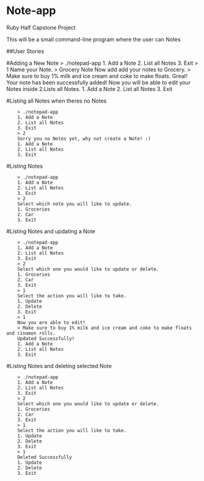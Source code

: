 # Note-app
Ruby Half Capstone Project

This will be a small command-line program where the user can Notes 

##User Stories
     
#Adding a New Note 
        > ./notepad-app
        1. Add a Note
        2. List all Notes
        3. Exit
        > 1
        Name your Note.
        > Grocery Note
        Now add add your notes to Grocery.
        > Make sure to buy 1% milk and ice cream and coke to make floats.
        Great! Your note has been successfully added! Now you will be able to edit your Notes inside 2.Lists all Notes.
        1. Add a Note
        2. List all Notes
        3. Exit


#Listing all Notes when theres no Notes
  
  
        > ./notepad-app
        1. Add a Note
        2. List all Notes
        3. Exit
        > 2
        Sorry you no Notes yet, why not create a Note! :)
        1. Add a Note
        2. List all Notes
        3. Exit


#Listing Notes
        
        > ./notepad-app
        1. Add a Note
        2. List all Notes
        3. Exit
        > 2
        Select which note you will like to update.
        1. Groceries
        2. Car
        3. Exit


#Listing Notes and updating a Note
        
        > ./notepad-app
        1. Add a Note
        2. List all Notes
        3. Exit
        > 2
        Select which one you would like to update or delete.
        1. Groceries
        2. Car
        3. Exit
        > 1
        Select the action you will like to take.
        1. Update 
        2. Delete
        3. Exit
        > 1
        Now you are able to edit!
        > Make sure to buy 1% milk and ice cream and coke to make floats and cinamon rolls.
        Updated Successfully!
        1. Add a Note
        2. List all Notes
        3. Exit



#Listing Notes and deleting selected Note

        > ./notepad-app
        1. Add a Note
        2. List all Notes
        3. Exit
        > 2
        Select which one you would like to update or delete.
        1. Groceries
        2. Car
        3. Exit
        > 1
        Select the action you will like to take.
        1. Update 
        2. Delete
        3. Exit
        > 1
        Deleted Successfully       
        1. Update 
        2. Delete
        3. Exit